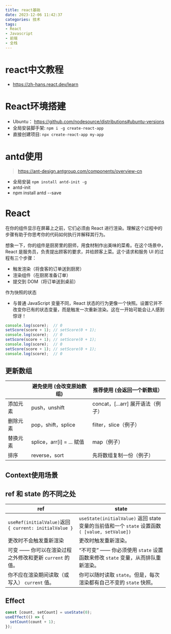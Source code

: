 ```yaml
---
title: react基础
date: 2023-12-06 11:42:37
categories: 技术
tags:
- React
- Javascript
- 前端
- 全栈
---
```


# react中文教程

- https://zh-hans.react.dev/learn


# React环境搭建

- Ubuntu： https://github.com/nodesource/distributions#ubuntu-versions
- 全局安装脚手架: `npm i -g create-react-app`
- 直接创建项目: `npx create-react-app my-app`


# antd使用

> https://ant-design.antgroup.com/components/overview-cn

- 全局安装  `npm install antd-init -g`
- antd-init
- npm install antd --save


# React

在你的组件显示在屏幕上之前，它们必须由 React 进行渲染。理解这个过程中的步骤有助于你思考你的代码如何执行并解释其行为。

想象一下，你的组件是厨房里的厨师，用食材制作出美味的菜肴。在这个场景中，React 是服务员，负责提出顾客的要求，并给顾客上菜。这个请求和服务 UI 的过程有三个步骤：

- 触发渲染（将食客的订单送到厨房）
- 渲染组件（在厨房准备订单）
- 提交到 DOM（将订单送到桌前）


作为快照的状态

- 与普通 JavaScript 变量不同，React 状态的行为更像一个快照。设置它并不改变你已有的状态变量，而是触发一次重新渲染。这在一开始可能会让人感到惊讶！


```js
console.log(score);  // 0
setScore(score + 1); // setScore(0 + 1);
console.log(score);  // 0
setScore(score + 1); // setScore(0 + 1);
console.log(score);  // 0
setScore(score + 1); // setScore(0 + 1);
console.log(score);  // 0
```


## 更新数组


| |避免使用 (会改变原始数组) | 推荐使用 (会返回一个新数组）|
|--|-----|----|
|添加元素| push，unshift|concat，[...arr] 展开语法（例子）|
|删除元素| pop，shift，splice| filter，slice（例子）|
|替换元素| splice，arr[i] = ... 赋值| map（例子）|
|排序| reverse，sort| 先将数组复制一份（例子）|



## Context使用场景




## ref 和 state 的不同之处


|ref | state |
|----|-----|
|`useRef(initialValue)`返回 `{ current: initialValue }`|`useState(initialValue)` 返回 state 变量的当前值和一个 `state` 设置函数 `( [value, setValue])`|
|更改时不会触发重新渲染|更改时触发重新渲染。|
|可变 —— 你可以在渲染过程之外修改和更新 `current` 的值。|“不可变” —— 你必须使用 `state` 设置函数来修改 `state` 变量，从而排队重新渲染。|
|你不应在渲染期间读取（或写入） `current` 值。|你可以随时读取 `state`。但是，每次渲染都有自己不变的 `state` 快照。|



## Effect


```js
const [count, setCount] = useState(0);
useEffect(() => {
  setCount(count + 1);
});

```
